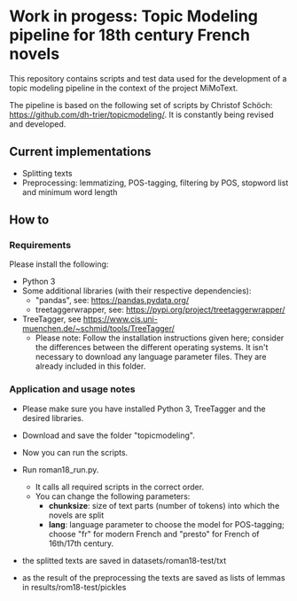 # Work in progess: Topic Modeling pipeline for 18th century French novels

This repository contains scripts and test data used for the development of a topic modeling pipeline in the context of the project MiMoText.

The pipeline is based on the following set of scripts by Christof Schöch: https://github.com/dh-trier/topicmodeling/. It is constantly being revised and developed.

## Current implementations
* Splitting texts 
* Preprocessing: lemmatizing, POS-tagging, filtering by POS, stopword list and minimum word length

## How to

### Requirements

Please install the following: 

* Python 3
* Some additional libraries (with their respective dependencies): 
   * "pandas", see: https://pandas.pydata.org/
    * treetaggerwrapper, see: https://pypi.org/project/treetaggerwrapper/
* TreeTagger, see https://www.cis.uni-muenchen.de/~schmid/tools/TreeTagger/
  * Please note: Follow the installation instructions given here; consider the differences between the different operating systems. It isn't necessary to download any language parameter files. They are already included in this folder.
    
 
### Application and usage notes

* Please make sure you have installed Python 3, TreeTagger and the desired libraries.
* Download and save the folder "topicmodeling". 
* Now you can run the scripts. 
* Run roman18_run.py. 
    * It calls all required scripts in the correct order.
    * You can change the following parameters:
       - **chunksize**: size of text parts (number of tokens) into which the novels are split
       - **lang**: language parameter to choose the model for POS-tagging; choose "fr" for modern French and "presto" for French of 16th/17th century.

* the splitted texts are saved in datasets/roman18-test/txt
* as the result of the preprocessing the texts are saved as lists of lemmas in results/rom18-test/pickles